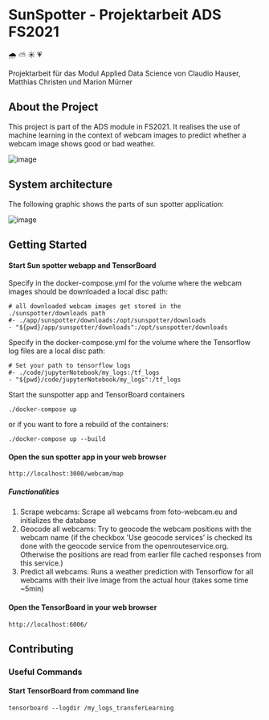 # SunSpotter - Projektarbeit ADS FS2021 
:cloud_with_rain: :partly_sunny: :sunny: :heartpulse:

Projektarbeit für das Modul Applied Data Science von Claudio Hauser, Matthias Christen und Marion Mürner

## About the Project

This project is part of the ADS module in FS2021. It realises the use of machine learning in the context of webcam images to predict whether a webcam image shows good or bad weather.

![image](https://github.zhaw.ch/muon/ads-fs2021-project-sunspotter/blob/master/drawings/sunspotter-app.png)

## System architecture

The following graphic shows the parts of sun spotter application:

![image](https://github.zhaw.ch/muon/ads-fs2021-project-sunspotter/blob/master/drawings/sunspotter-tech-integration.png)


## Getting Started

#### Start Sun spotter webapp and TensorBoard

Specify in the docker-compose.yml for the volume where the webcam images should be downloaded a local disc path:

```
# all downloaded webcam images get stored in the ./sunspotter/downloads path
#- ./app/sunspotter/downloads:/opt/sunspotter/downloads
- "${pwd}/app/sunspotter/downloads":/opt/sunspotter/downloads
```

Specify in the docker-compose.yml for the volume where the Tensorflow log files are a local disc path:

```
# Set your path to tensorflow logs
#- ./code/jupyterNotebook/my_logs:/tf_logs
- "${pwd}/code/jupyterNotebook/my_logs":/tf_logs
```

Start the sunspotter app and TensorBoard containers

```./docker-compose up```

or if you want to fore a rebuild of the containers:

```./docker-compose up --build```

#### Open the sun spotter app in your web browser

```http://localhost:3000/webcam/map```

##### Functionalities

1. Scrape webcams: Scrape all webcams from foto-webcam.eu and initializes the database
2. Geocode all webcams: Try to geocode the webcam positions with the webcam name (if the checkbox 'Use geocode services' is checked its done with the geocode service from the openrouteservice.org. Otherwise the positions are read from earlier file cached responses from this service.)
3. Predict all webcams: Runs a weather prediction with Tensorflow for all webcams with their live image from the actual hour (takes some time ~5min)

#### Open the TensorBoard in your web browser

```http://localhost:6006/```

## Contributing
### Useful Commands
#### Start TensorBoard from command line

```tensorboard --logdir /my_logs_transferLearning```
